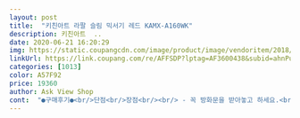 ```yaml
---
layout: post 
title:  "키친아트 라팔 슬림 믹서기 레드 KAMX-A160WK" 
description: 키친아트  ..
date: 2020-06-21 16:20:29 
img: https://static.coupangcdn.com/image/product/image/vendoritem/2018/08/20/3666036228/ca7436a8-5d23-4983-8b4b-4624e1ea0f22.jpg 
linkUrl: https://link.coupang.com/re/AFFSDP?lptag=AF3600438&subid=ahnPublicAsk&pageKey=304364130&itemId=957939174&vendorItemId=3666036228&traceid=V0-113-3c607d0323cf750c 
categories: [1013] 
color: A57F92 
price: 19360 
author: Ask View Shop 
cont:  "●구매후기●<br/>단점<br/>장점<br/><br/> - 꼭 방화문을 받아놓고 하세요.<br/> 가스폭발하는 소리가 납니다.<br/> 잘하면 신고 들어올지도 몰라요.<br/> 책임 못짐!!<br/>1.<br/> 마트에서 코코넛을 하나 구매.<br/> 코코넛 한통이 3000원!!!(FTA의 수혜인듯 합니다.<br/>)<br/>1.<br/> 믹서 강도 조절 불가.<br/><br/>1.<br/> 인지도 있는 A/S가능한 키친아트 브랜드.<br/><br/>10.<br/> 야호 동남아가 입으로 들어옵니다.<br/><br/>2.<br/> 버튼만 누르면 갈려서 사용하기 간편함.<br/><br/>2.<br/> 일단 코코넛 사서 코코넛 과즙을 빼줍니다.<br/>(물통같은곳에 담아서 냉장고에 보관)<br/>2.<br/> 칼날 분리 안됨.<br/><br/>3.<br/> 과즙을 뺀 코코넛을 일회용 비닐봉지에 담습니다.<br/><br/>3.<br/> 뚜껑에 고무 패킹이 없음.<br/><br/>3.<br/> 컵이 작아서 12인이 아침이나 저녁에 간단히 사용하기 좋음.<br/><br/>4.<br/> 살금살금 걸어나가 비상계단에서 비닐봉지에 담긴 코코넛을 신랑 바가지 깨듯이 바닥에 내동댕이 칩니다.<br/><br/>4.<br/> 티타늄 코팅 칼날로 단단한 것도 잘 갈리고 내구성이 좋음.<br/><br/>5.<br/> 가격이 완전 완전 저렴함.<br/><br/>5.<br/> 첨부된 사진과 같이 코코넛이 두쪽으로 쩍 갈라집니다.<br/><br/>6.<br/> 스푼으로 코코넛 과육을 긁어서 락앤락 통에 담아 이틀간 말립니다.<br/>(더 바짝 말려도 될것 같아요)<br/>7.<br/> 냉장고에 보관한 코코넛 과즙+말린 코코넛 과육+커피하나+우유 듬뿍<br/>8.<br/> 새로산 믹서기에 신나게 갈아주면 맛있는 코코넛 쉐이크 완성!!!<br/>9.<br/> 기호에 맞게 꿀이나 열대과일 말린것 넣어도 좋아요.<br/><br/> 반드시 주의<br/>가격대비 성능이 월등하단 후기보고 구매했어요^^<br/>가격도 저렴한데 성능이 넘 좋아서 대만족이에요^^<br/>갈아서 컵에 옮겨담고나서<br/>그래서 작은걸 구매하자싶어 알아보다<br/>그러면서 너무 조금하다고 귀엽다고ㅋㅋㅋ 근데 갈아마셔보니까 2명은 거뜬히 먹어요<br/>그리고 뚜껑에 숨구멍있습니다.<br/> 용도는 모르겠지만 음료 많이 넣으니 뽀글뽀글 올라오네요.<br/><br/>그리고, 칼날이 날카로워 세척할때 주의해야할것 같네요.<br/><br/>그만큼 곱게 갈리기는 하는것 같습니다.<br/><br/>냉동 딸기가 있어서 저지방 우유로 갈아마셨는데 너무 맛있었어요<br/>냉동딸기가 돌덩이같이 단단하다보니<br/>넘 잘갈려서 놀랬어요ㅎㅎ<br/>단점은 칼날 분리가 안되는거네요.<br/>.<br/> 예민하신 분은 조심조심 꼼꼼하게 세척하셔야 겠어요<br/>당연히 갈릴때 소리는 커요<br/>두근두근 기다리던 믹서기가 도착했습니다.<br/><br/>뚜껑에 넘침 방지 구멍도 있어서 편하구요<br/>마구 흔들어주고 다시 헹궈주면 끝ㅎㅎ<br/>맨밑에 홈이 있어서 선도 거기에 돌돌말아서<br/>바나나같이 부드러운건 그렇게 크지않구요<br/>바로 물부어서 헹구고 다시 물넣고 뚜껑덮은후<br/>본체 컵 자체가 400ml로 작아서 혼자 갈아 먹기 더 좋고 가격도 저렴하고 간단히 사용하기 좋네요.<br/><br/>본체에 큼직하게 있는 버튼은 푸쉬방식입니다.<br/> 누리고 있다가 손을 때면 멈춥니다.<br/><br/>사용 테스트 후기입니다.<br/> 레시피 대공개(맛은 보장 못함!)<br/>사이즈도 완전 귀요미 ㅎㅎ<br/>색은 사진은 레드에 가깝지만 핫핑크에요<br/>생과일 쥬스 전용으로 구입했습니다.<br/><br/>쓰기는 꺼내고 넣고 하기가 불편하더라구요ㅎㅎ<br/>씻기도 편하네요^^<br/>아무래도 혼자 뭐 하나 갈아 마시려면 설거지 할게 없는게 좋은데 이게 딱 그런 상품인 것 같아요<br/>앞으로도 간단하게 혼자 갈아마시려면 이걸로 사용하려구요.<br/> 가볍고ㅎㅎ<br/>예전에 어디선가 얻어 먹어봤던 코코넛 음료가 생각나서 한번 따라 해봤습니다.<br/><br/>용기는 음료 2컵정도 나올 용량인것 같습니다.<br/><br/>이 믹서기를 구입한 이유는 딱 하나!<br/>이제품은 오랜시간 사용하는 제품이 아니고 간편하고 빠르게 사용하는 제품입니다.<br/><br/>장점은 가성비 갑! 1인 가구에게 딱! 자취생에게도 딱! 인데... <br/><br/>정리하니 지저분하지않고 좋으네요<br/>제품은 정말 심플합니다.<br/><br/>집에 큰믹서기는 있는데 아이간식으로 한두잔할때<br/>짱짱한 핫핑크라 이뻐요<br/>칼날 분리 안되는건 너무 아쉬운데 사실 이 가격에 분리까지 바라면 안되겠죠?.<br/>.<br/>ㅎㅎ<br/>칼날 일체형 용기, 본체, 용기 뚜껑 딱 3개로 구성되어있습니다.<br/><br/>칼날과 일체형이라 방수가 의심스러웠으나 그렇게 허접하지 않고 견고하네요.<br/><br/>하지만 아래로 오목하게 디자인 되어있어 넘치지는 않습니다.<br/> 용도가 뭘까요???<br/>한번 씻어서 냉동딸기랑 우유넣고 갈아보니<br/>" 
---
```

